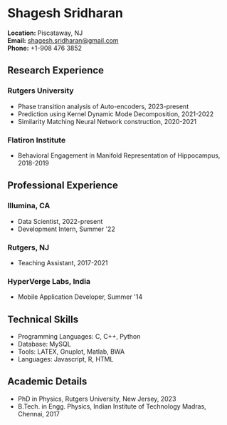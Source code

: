 # Shagesh Sridharan

**Location:** Piscataway, NJ  
**Email:** shagesh.sridharan@gmail.com  
**Phone:** +1-908 476 3852  

## Research Experience

### Rutgers University
- Phase transition analysis of Auto-encoders, 2023-present
- Prediction using Kernel Dynamic Mode Decomposition, 2021-2022
- Similarity Matching Neural Network construction, 2020-2021

### Flatiron Institute
- Behavioral Engagement in Manifold Representation of Hippocampus, 2018-2019

## Professional Experience

### Illumina, CA
- Data Scientist, 2022-present
- Development Intern, Summer '22

### Rutgers, NJ
- Teaching Assistant, 2017-2021

### HyperVerge Labs, India
- Mobile Application Developer, Summer '14

## Technical Skills
- Programming Languages: C, C++, Python  
- Database: MySQL  
- Tools: LATEX, Gnuplot, Matlab, BWA  
- Languages: Javascript, R, HTML  

## Academic Details
- PhD in Physics, Rutgers University, New Jersey, 2023  
- B.Tech. in Engg. Physics, Indian Institute of Technology Madras, Chennai, 2017
